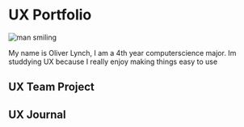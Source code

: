 # UX Portfolio

![man smiling](assets/2D1ED2B3-F695-4EDD-9944-CAE5396743C4.jpeg "man smiling")

My name is Oliver Lynch, I am a 4th year computerscience major. Im studdying UX because I really enjoy making things easy to use 

## UX Team Project


## UX Journal

